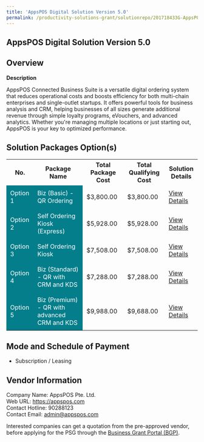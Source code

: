 ```yaml
---
title: 'AppsPOS Digital Solution Version 5.0'
permalink: /productivity-solutions-grant/solutionrepo/201718433G-AppsPOS-Dgtl-SLN-v-50-FS
---
```


## AppsPOS Digital Solution Version 5.0

## Overview

**Description**

AppsPOS Connected Business Suite is a versatile digital ordering system that reduces operational costs and boosts efficiency for both multi-chain enterprises and single-outlet startups. It offers powerful tools for business analysis and CRM, helping businesses of all sizes generate additional revenue through simple loyalty programs, eVouchers, and advanced analytics. Whether you're managing multiple locations or just starting out, AppsPOS is your key to optimized performance.

## Solution Packages Option(s)

<table>
<tr>
<th><b>No.</b></th>
<th><b>Package Name</b></th>
<th><b>Total Package Cost</b></th>
<th><b>Total Qualifying Cost</b></th>
<th><b>Solution Details</b></th>
</tr>
<tr>
<td style='padding: 10px; background-color: #037E8A; color: #FFFFFF;'>Option 1</td>
<td style='padding: 10px; background-color: #037E8A; color: #FFFFFF;'>Biz (Basic) - QR Ordering</td>
<td style='padding: 10px;'>$3,800.00</td>
<td style='padding: 10px;'>$3,800.00</td>
<td style='padding: 10px;'><a href='/images/psg/201718433G_20240132_26112024_Desensitised_Annex3_Part1.pdf' target='_blank'>View Details</a></td>
</tr>
<tr>
<td style='padding: 10px; background-color: #037E8A; color: #FFFFFF;'>Option 2</td>
<td style='padding: 10px; background-color: #037E8A; color: #FFFFFF;'>Self Ordering Kiosk (Express)</td>
<td style='padding: 10px;'>$5,928.00</td>
<td style='padding: 10px;'>$5,928.00</td>
<td style='padding: 10px;'><a href='/images/psg/201718433G_20240132_26112024_Desensitised_Annex3_Part2.pdf' target='_blank'>View Details</a></td>
</tr>
<tr>
<td style='padding: 10px; background-color: #037E8A; color: #FFFFFF;'>Option 3</td>
<td style='padding: 10px; background-color: #037E8A; color: #FFFFFF;'>Self Ordering Kiosk</td>
<td style='padding: 10px;'>$7,508.00</td>
<td style='padding: 10px;'>$7,508.00</td>
<td style='padding: 10px;'><a href='/images/psg/201718433G_20240132_26112024_Desensitised_Annex3_Part3.pdf' target='_blank'>View Details</a></td>
</tr>
<tr>
<td style='padding: 10px; background-color: #037E8A; color: #FFFFFF;'>Option 4</td>
<td style='padding: 10px; background-color: #037E8A; color: #FFFFFF;'>Biz (Standard) - QR with CRM and KDS</td>
<td style='padding: 10px;'>$7,288.00</td>
<td style='padding: 10px;'>$7,288.00</td>
<td style='padding: 10px;'><a href='/images/psg/201718433G_20240132_26112024_Desensitised_Annex3_Part4.pdf' target='_blank'>View Details</a></td>
</tr>
<tr>
<td style='padding: 10px; background-color: #037E8A; color: #FFFFFF;'>Option 5</td>
<td style='padding: 10px; background-color: #037E8A; color: #FFFFFF;'>Biz (Premium) - QR with advanced CRM and KDS</td>
<td style='padding: 10px;'>$9,988.00</td>
<td style='padding: 10px;'>$9,688.00</td>
<td style='padding: 10px;'><a href='/images/psg/201718433G_20240132_26112024_Desensitised_Annex3_Part5.pdf' target='_blank'>View Details</a></td>
</tr>
</table>

## Mode and Schedule of Payment

 - Subscription / Leasing

## Vendor Information

 Company Name: AppsPOS Pte. Ltd.<br>Web URL: https://appspos.com <br>Contact Hotline: 90288123 <br>Contact Email: admin@appspos.com <br>

Interested companies can get a quotation from the pre-approved vendor, before applying for the PSG through the <a href='https://www.businessgrants.gov.sg/' target='_blank' rel='noopener'>Business Grant Portal (BGP)</a>.

<script src="/jquery/resize-tables.js"></script>
